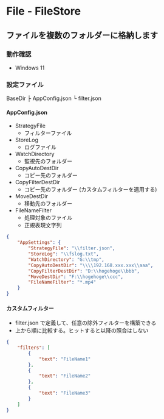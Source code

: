 # File - FileStore

## ファイルを複数のフォルダーに格納します

### 動作確認

- Windows 11

### 設定ファイル

BaseDir
├ AppConfig.json
└ filter.json

#### AppConfig.json

- StrategyFile
  - フィルターファイル
- StoreLog
  - ログファイル
- WatchDirectory
  - 監視先のフォルダー
- CopyAutoDestDir
  - コピー先のフォルダー
- CopyFilterDestDir
  - コピー先のフォルダー (カスタムフィルターを適用する)
- MoveDestDir
  - 移動先のフォルダー
- FileNameFilter
  - 処理対象のファイル
  - 正規表現文字列

```json:AppConfig.json
{
    "AppSettings": {
        "StrategyFile": "\\filter.json",
        "StoreLog": "\\fslog.txt",
        "WatchDirectory": "G:\\tmp",
        "CopyAutoDestDir": "\\\\192.168.xxx.xxx\\aaa",
        "CopyFilterDestDir": "D:\\hogehoge\\bbb",
        "MoveDestDir": "F:\\hogehoge\\ccc",
        "FileNameFilter": "*.mp4"
    }
}
```

#### カスタムフィルター

- filter.json で定義して、任意の除外フィルターを構築できる
- 上から順に比較する。ヒットすると以降の照合はしない

```json:filter.json
{
    "filters": [
        {
            "text": "FileName1"
        },
        {
            "text": "FileName2"
        },
        {
            "text": "FileName3"
        }
    ]
}
```
